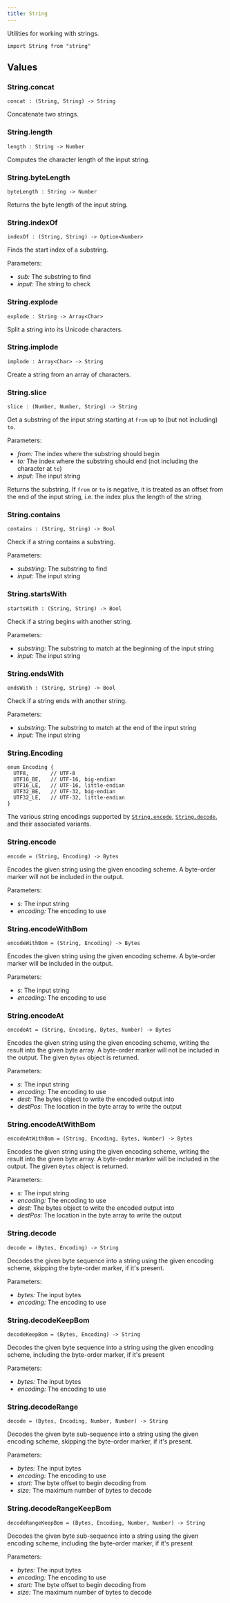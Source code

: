 ```yaml
---
title: String
---
```


Utilities for working with strings.

```grain
import String from "string"
```

## Values

### String.**concat**

```grain
concat : (String, String) -> String
```

Concatenate two strings.

### String.**length**

```grain
length : String -> Number
```

Computes the character length of the input string.

### String.**byteLength**

```grain
byteLength : String -> Number
```

Returns the byte length of the input string.

### String.**indexOf**

```grain
indexOf : (String, String) -> Option<Number>
```

Finds the start index of a substring.

Parameters:

- *sub:* The substring to find
- *input:* The string to check

### String.**explode**

```grain
explode : String -> Array<Char>
```

Split a string into its Unicode characters.

### String.**implode**

```grain
implode : Array<Char> -> String
```

Create a string from an array of characters.

### String.**slice**

```grain
slice : (Number, Number, String) -> String
```

Get a substring of the input string starting at `from` up to (but not including) `to`.

Parameters:

- *from:* The index where the substring should begin
- *to:* The index where the substring should end (not including the character at `to`)
- *input:* The input string

Returns the substring. If `from` or `to` is negative, it is treated as an offset from the end of the input string, i.e. the index plus the length of the string.

### String.**contains**

```grain
contains : (String, String) -> Bool
```

Check if a string contains a substring.

Parameters:

- *substring:* The substring to find
- *input:* The input string

### String.**startsWith**

```grain
startsWith : (String, String) -> Bool
```

Check if a string begins with another string.

Parameters:

- *substring:* The substring to match at the beginning of the input string
- *input:* The input string

### String.**endsWith**

```grain
endsWith : (String, String) -> Bool
```

Check if a string ends with another string.

Parameters:

- *substring:* The substring to match at the end of the input string
- *input:* The input string

### String.**Encoding**

```grain
enum Encoding {
  UTF8,       // UTF-8
  UTF16_BE,   // UTF-16, big-endian
  UTF16_LE,   // UTF-16, little-endian
  UTF32_BE,   // UTF-32, big-endian
  UTF32_LE,   // UTF-32, little-endian
}
```

The various string encodings supported by [`String.encode`](#String-encode), [`String.decode`](#String-decode), and
their associated variants.

### String.**encode**

```grain
encode = (String, Encoding) -> Bytes
```

Encodes the given string using the given encoding scheme. A byte-order marker
will not be included in the output.

Parameters:

- *s:* The input string
- *encoding:* The encoding to use


### String.**encodeWithBom**

```grain
encodeWithBom = (String, Encoding) -> Bytes
```

Encodes the given string using the given encoding scheme. A byte-order marker
will be included in the output.

Parameters:

- *s:* The input string
- *encoding:* The encoding to use

### String.**encodeAt**

```grain
encodeAt = (String, Encoding, Bytes, Number) -> Bytes
```

Encodes the given string using the given encoding scheme,
writing the result into the given byte array. A byte-order marker
will not be included in the output. The given `Bytes` object is returned.

Parameters:

- *s:* The input string
- *encoding:* The encoding to use
- *dest:* The bytes object to write the encoded output into
- *destPos:* The location in the byte array to write the output


### String.**encodeAtWithBom**

```grain
encodeAtWithBom = (String, Encoding, Bytes, Number) -> Bytes
```

Encodes the given string using the given encoding scheme,
writing the result into the given byte array. A byte-order marker
will be included in the output. The given `Bytes` object is returned.

Parameters:

- *s:* The input string
- *encoding:* The encoding to use
- *dest:* The bytes object to write the encoded output into
- *destPos:* The location in the byte array to write the output


### String.**decode**

```grain
decode = (Bytes, Encoding) -> String
```

Decodes the given byte sequence into a string using the given encoding scheme,
skipping the byte-order marker, if it's present.

Parameters:

- *bytes:* The input bytes
- *encoding:* The encoding to use


### String.**decodeKeepBom**

```grain
decodeKeepBom = (Bytes, Encoding) -> String
```

Decodes the given byte sequence into a string using the given encoding scheme,
including the byte-order marker, if it's present

Parameters:

- *bytes:* The input bytes
- *encoding:* The encoding to use


### String.**decodeRange**

```grain
decode = (Bytes, Encoding, Number, Number) -> String
```

Decodes the given byte sub-sequence into a string using the given encoding scheme,
skipping the byte-order marker, if it's present.

Parameters:

- *bytes:* The input bytes
- *encoding:* The encoding to use
- *start:* The byte offset to begin decoding from
- *size:* The maximum number of bytes to decode


### String.**decodeRangeKeepBom**

```grain
decodeRangeKeepBom = (Bytes, Encoding, Number, Number) -> String
```

Decodes the given byte sub-sequence into a string using the given encoding scheme,
including the byte-order marker, if it's present

Parameters:

- *bytes:* The input bytes
- *encoding:* The encoding to use
- *start:* The byte offset to begin decoding from
- *size:* The maximum number of bytes to decode